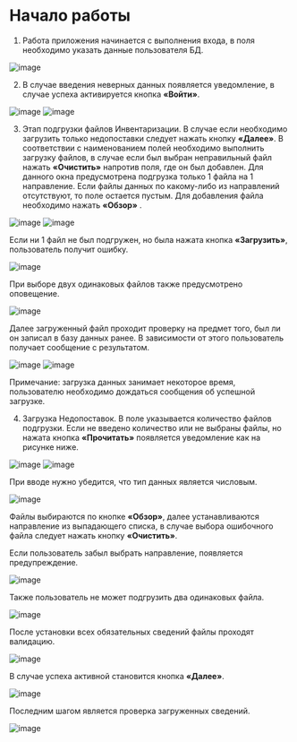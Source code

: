 # Начало работы
1.  Работа приложения начинается с выполнения входа, в поля необходимо указать данные пользователя БД.

![image](https://github.com/TatianaChes/ProjectDownDoc/blob/master/pictures/1.png)

2. В случае введения неверных данных появляется уведомление, в случае успеха активируется кнопка **«Войти»**.

![image](https://github.com/TatianaChes/ProjectDownDoc/blob/master/pictures/2.png)
![image](https://github.com/TatianaChes/ProjectDownDoc/blob/master/pictures/3.png)

3. Этап подгрузки файлов Инвентаризации. В случае если необходимо загрузить только недопоставки следует нажать кнопку **«Далее»**.
В соответствии с наименованием полей необходимо выполнить загрузку файлов, в случае если был выбран неправильный файл нажать **«Очистить»** напротив поля, где он был добавлен. 
Для данного окна предусмотрена подгрузка только 1 файла на 1 направление. Если файлы данных по какому-либо из направлений отсутствуют, то поле остается пустым. Для добавления файла необходимо нажать **«Обзор»** .

![image](https://github.com/TatianaChes/ProjectDownDoc/blob/master/pictures/4.png)
![image](https://github.com/TatianaChes/ProjectDownDoc/blob/master/pictures/5.png)

Если ни 1 файл не был подгружен, но была нажата кнопка **«Загрузить»**, пользователь получит ошибку.

![image](https://github.com/TatianaChes/ProjectDownDoc/blob/master/pictures/6.png)

При выборе двух одинаковых файлов также предусмотрено оповещение.

![image](https://github.com/TatianaChes/ProjectDownDoc/blob/master/pictures/7.png)

Далее загруженный файл проходит проверку на предмет того, был ли он записал в базу данных ранее. В зависимости от этого пользователь получает сообщение с результатом.

![image](https://github.com/TatianaChes/ProjectDownDoc/blob/master/pictures/8.png)
![image](https://github.com/TatianaChes/ProjectDownDoc/blob/master/pictures/9.png)

Примечание: загрузка данных занимает некоторое время, пользователю необходимо дождаться сообщения об успешной загрузке.

4. Загрузка Недопоставок. В поле указывается количество файлов подгрузки.
Если не введено количество или не выбраны файлы, но нажата кнопка **«Прочитать»** появляется уведомление как на рисунке ниже.

![image](https://github.com/TatianaChes/ProjectDownDoc/blob/master/pictures/10.png)
![image](https://github.com/TatianaChes/ProjectDownDoc/blob/master/pictures/11.png)

При вводе нужно убедится, что тип данных является числовым.

![image](https://github.com/TatianaChes/ProjectDownDoc/blob/master/pictures/12.png)

Файлы выбираются по кнопке **«Обзор»**, далее устанавливаются направление из выпадающего списка, в случае выбора ошибочного файла следует нажать кнопку **«Очистить»**.

Если пользователь забыл выбрать направление, появляется предупреждение.

![image](https://github.com/TatianaChes/ProjectDownDoc/blob/master/pictures/13.png)

Также пользователь не может подгрузить два одинаковых файла.

![image](https://github.com/TatianaChes/ProjectDownDoc/blob/master/pictures/14.png)

После установки всех обязательных сведений файлы проходят валидацию.

![image](https://github.com/TatianaChes/ProjectDownDoc/blob/master/pictures/15.png)

В случае успеха активной становится кнопка **«Далее»**.

![image](https://github.com/TatianaChes/ProjectDownDoc/blob/master/pictures/16.png)

Последним шагом является проверка загруженных сведений.

![image](https://github.com/TatianaChes/ProjectDownDoc/blob/master/pictures/17.png)

 


